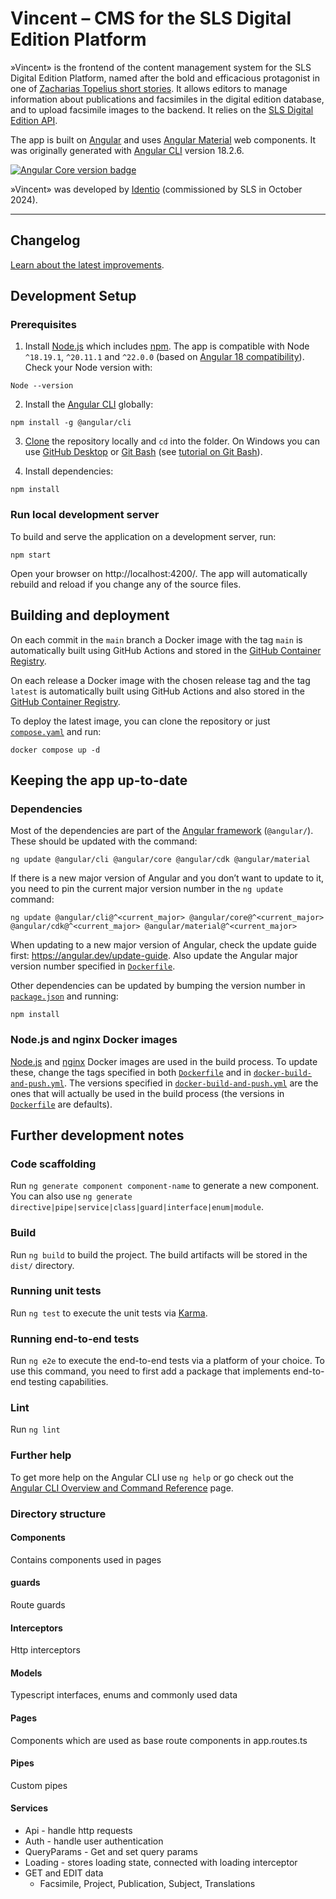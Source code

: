 # Vincent – CMS for the SLS Digital Edition Platform

»Vincent» is the frontend of the content management system for the SLS Digital Edition Platform, named after the
bold and efficacious protagonist in one of [Zacharias Topelius short stories](https://topelius.sls.fi/sv/collection/211/text/20211). It allows editors to manage information about publications and facsimiles in the digital edition database, and to upload facsimile images to the backend. It relies on the [SLS Digital Edition API][digital_edition_api].

The app is built on [Angular][angular] and uses [Angular Material][material] web components. It was originally generated with [Angular CLI][angular_cli] version 18.2.6.

<p>
  <a href="https://github.com/angular/angular"><img alt="Angular Core version badge" src="https://img.shields.io/badge/dynamic/json?url=https%3A%2F%2Fraw.githubusercontent.com%2Fslsfi%2Fdigital-edition-cms-vincent%2Fmain%2Fpackage-lock.json&query=%24%5B'packages'%5D%5B'node_modules%2F%40angular%2Fcore'%5D%5B'version'%5D&prefix=v&logo=angular&logoColor=%23fff&label=Angular%20Core&color=%23dd0031"></a>
</p>

»Vincent» was developed by [Identio][identio] (commissioned by SLS in October 2024).

<hr>

## Changelog

[Learn about the latest improvements][changelog].



## Development Setup

### Prerequisites

1. Install [Node.js][node.js] which includes [npm][npm]. The app is compatible with Node `^18.19.1`, `^20.11.1` and `^22.0.0` (based on [Angular 18 compatibility][angular_version_compatibility]). Check your Node version with:

```
Node --version
```

2. Install the [Angular CLI][angular_cli] globally:

```
npm install -g @angular/cli
```

3. [Clone][clone_repository] the repository locally and `cd` into the folder. On Windows you can use [GitHub Desktop][github_desktop] or [Git Bash][git_bash] (see [tutorial on Git Bash][git_bash_tutorial]).

4. Install dependencies:

```
npm install
```

### Run local development server

To build and serve the application on a development server, run:

```
npm start
```

Open your browser on http://localhost:4200/. The app will automatically rebuild and reload if you change any of the source files.



## Building and deployment

On each commit in the `main` branch a Docker image with the tag `main` is automatically built using GitHub Actions and stored in the [GitHub Container Registry][vincent_ghcr].

On each release a Docker image with the chosen release tag and the tag `latest` is automatically built using GitHub Actions and also stored in the [GitHub Container Registry][vincent_ghcr].

To deploy the latest image, you can clone the repository or just [`compose.yaml`][compose.yaml] and run:

```
docker compose up -d
```



## Keeping the app up-to-date

### Dependencies

Most of the dependencies are part of the [Angular framework][angular] (`@angular/`). These should be updated with the command:

```
ng update @angular/cli @angular/core @angular/cdk @angular/material
```

If there is a new major version of Angular and you don’t want to update to it, you need to pin the current major version number in the `ng update` command:

```
ng update @angular/cli@^<current_major> @angular/core@^<current_major> @angular/cdk@^<current_major> @angular/material@^<current_major>
```

When updating to a new major version of Angular, check the update guide first: <https://angular.dev/update-guide>. Also update the Angular major version number specified in [`Dockerfile`][dockerfile].

Other dependencies can be updated by bumping the version number in [`package.json`][package.json] and running:

```
npm install
```

### Node.js and nginx Docker images

[Node.js][node.js] and [nginx][nginx] Docker images are used in the build process. To update these, change the tags specified in both [`Dockerfile`][dockerfile] and in [`docker-build-and-push.yml`][docker_build]. The versions specified in [`docker-build-and-push.yml`][docker_build] are the ones that will actually be used in the build process (the versions in [`Dockerfile`][dockerfile] are defaults).



## Further development notes

### Code scaffolding

Run `ng generate component component-name` to generate a new component. You can also use `ng generate directive|pipe|service|class|guard|interface|enum|module`.

### Build

Run `ng build` to build the project. The build artifacts will be stored in the `dist/` directory.

### Running unit tests

Run `ng test` to execute the unit tests via [Karma](https://karma-runner.github.io).

### Running end-to-end tests

Run `ng e2e` to execute the end-to-end tests via a platform of your choice. To use this command, you need to first add a package that implements end-to-end testing capabilities.

### Lint

Run `ng lint`

### Further help

To get more help on the Angular CLI use `ng help` or go check out the [Angular CLI Overview and Command Reference](https://angular.dev/tools/cli) page.

### Directory structure

#### Components

Contains components used in pages

#### guards

Route guards

#### Interceptors

Http interceptors

#### Models

Typescript interfaces, enums and commonly used data

#### Pages

Components which are used as base route components in app.routes.ts

#### Pipes

Custom pipes

#### Services

- Api - handle http requests
- Auth - handle user authentication
- QueryParams - Get and set query params
- Loading - stores loading state, connected with loading interceptor
- GET and EDIT data
  - Facsimile, Project, Publication, Subject, Translations



[angular]: https://angular.dev/
[angular_cli]: https://angular.dev/cli
[angular_version_compatibility]: https://angular.dev/reference/versions
[changelog]: CHANGELOG.md
[clone_repository]: https://docs.github.com/en/repositories/creating-and-managing-repositories/cloning-a-repository
[compose.yaml]: compose.yaml
[digital_edition_api]: https://github.com/slsfi/digital_edition_api
[docker_build]: .github/workflows/docker-build-and-push.yml
[dockerfile]: Dockerfile
[git_bash]: https://gitforwindows.org/
[git_bash_tutorial]: https://www.atlassian.com/git/tutorials/git-bash
[github_desktop]: https://desktop.github.com/
[identio]: https://identio.fi/en/
[material]: https://material.angular.io/
[nginx]: https://nginx.org/
[node.js]: https://nodejs.org/
[npm]: https://www.npmjs.com/get-npm
[package.json]: package.json
[SLS]: https://www.sls.fi/en
[vincent_ghcr]: https://github.com/slsfi/digital-edition-cms-vincent/pkgs/container/digital-edition-cms-vincent
